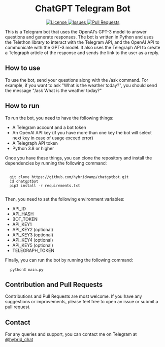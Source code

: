 <h1 align="center">ChatGPT Telegram Bot</h1>
<p align="center">
  <a href="https://github.com/hybridvamp/chatgptbot/blob/main/LICENSE">
    <img src="https://img.shields.io/github/license/hybridvamp/chatgptbot" alt="License">
  </a>
  <a href="https://github.com/hybridvamp/chatgptbot/issues">
    <img src="https://img.shields.io/github/issues/hybridvamp/chatgptbot" alt="Issues">
  </a>
  <a href="https://github.com/hybridvamp/chatgptbot/pulls">
    <img src="https://img.shields.io/github/issues-pr/hybridvamp/chatgptbot" alt="Pull Requests">
  </a>
</p>
<p>This is a Telegram bot that uses the OpenAI's GPT-3 model to answer questions and generate responses. The bot is written in Python and uses the Telethon library to interact with the Telegram API, and the OpenAI API to communicate with the GPT-3 model. It also uses the Telegraph API to create a Telegraph article of the response and sends the link to the user as a reply.</p>
<h2>How to use</h2>
<p>To use the bot, send your questions along with the /ask command. For example, if you want to ask "What is the weather today?", you should send the message "/ask What is the weather today?"</p>
<h2>How to run</h2>
<p>To run the bot, you need to have the following things:</p>
<ul>
  <li>A Telegram account and a bot token</li>
  <li>An OpenAI API key (if you have more than one key the bot will select next key in case of usage exceed error)</li>
  <li>A Telegraph API token</li>
  <li>Python 3.8 or higher</li>
</ul>
<p>Once you have these things, you can clone the repository and install the dependencies by running the following command:</p>
<pre>
  <code>
  git clone https://github.com/hybridvamp/chatgptbot.git
  cd chatgptbot
  pip3 install -r requirements.txt
  </code>
</pre>
<p>Then, you need to set the following environment variables:</p>
<ul>
  <li>API_ID</li>
  <li>API_HASH</li>
  <li>BOT_TOKEN</li>
  <li>API_KEY1</li>
  <li>API_KEY2 (optional)</li>
  <li>API_KEY3 (optional)</li>
  <li>API_KEY4 (optional)</li>
  <li>API_KEY5 (optional)</li>
  <li>TELEGRAPH_TOKEN</li>
</ul>
<p>Finally, you can run the bot by running the following command:</p>
<pre>
  <code>python3 main.py</code>
</pre>
<h2>Contribution and Pull Requests</h2>
<p> Contributions and Pull Requests are most welcome. If you have any suggestions or improvements, please feel free to open an issue or submit a pull request.</p>
<h2>Contact</h2>
<p>For any queries and support, you can contact me on Telegram at <a href="https://t.me/hybrid_chat">@hybrid_chat</a></p>
